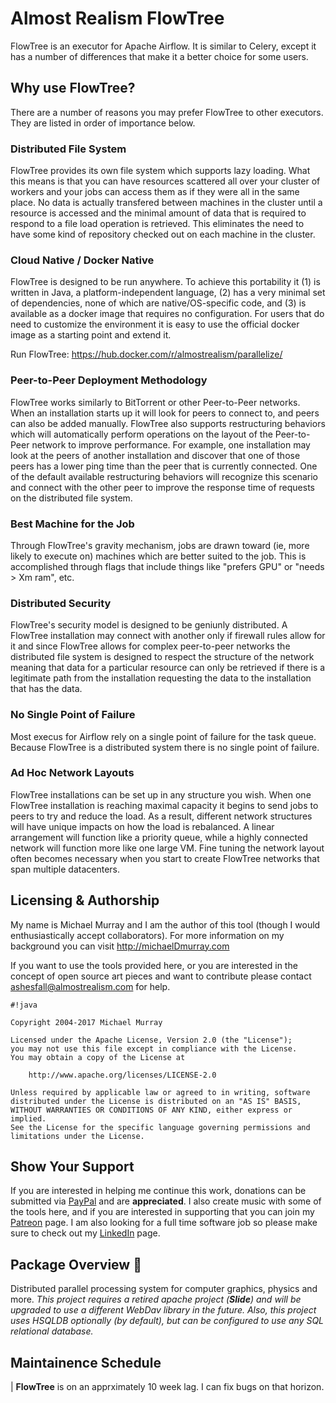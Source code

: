 # Almost Realism FlowTree #

FlowTree is an executor for Apache Airflow. It is similar to Celery, except it has a number of differences that make
it a better choice for some users.

## Why use FlowTree? ##

There are a number of reasons you may prefer FlowTree to other executors. They are listed in order of importance below.

### Distributed File System ###
FlowTree provides its own file system which supports lazy loading. What this means is that you can have resources
scattered all over your cluster of workers and your jobs can access them as if they were all in the same place.
No data is actually transfered between machines in the cluster until a resource is accessed and the minimal amount
of data that is required to respond to a file load operation is retrieved. This eliminates the need to have some
kind of repository checked out on each machine in the cluster.
### Cloud Native / Docker Native ###
FlowTree is designed to be run anywhere. To achieve this portability it (1) is written in Java, a platform-independent
language, (2) has a very minimal set of dependencies, none of which are native/OS-specific code, and (3) is available
as a docker image that requires no configuration. For users that do need to customize the environment it is easy to use
the official docker image as a starting point and extend it.

Run FlowTree: https://hub.docker.com/r/almostrealism/parallelize/
### Peer-to-Peer Deployment Methodology ###
FlowTree works similarly to BitTorrent or other Peer-to-Peer networks. When an installation starts up it will look for
peers to connect to, and peers can also be added manually. FlowTree also supports restructuring behaviors which will
automatically perform operations on the layout of the Peer-to-Peer network to improve performance. For example, one
installation may look at the peers of another installation and discover that one of those peers has a lower ping time
than the peer that is currently connected. One of the default available restructuring behaviors will recognize this
scenario and connect with the other peer to improve the response time of requests on the distributed file system.
### Best Machine for the Job ###
Through FlowTree's gravity mechanism, jobs are drawn toward (ie, more likely to execute on) machines which are better
suited to the job. This is accomplished through flags that include things like "prefers GPU" or "needs > Xm ram", etc.
### Distributed Security ###
FlowTree's security model is designed to be geniunly distributed. A FlowTree installation may connect with another only
if firewall rules allow for it and since FlowTree allows for complex peer-to-peer networks the distributed file system
is designed to respect the structure of the network meaning that data for a particular resource can only be retrieved if
there is a legitimate path from the installation requesting the data to the installation that has the data.
### No Single Point of Failure ###
Most execus for Airflow rely on a single point of failure for the task queue. Because FlowTree is a distributed system
there is no single point of failure.
### Ad Hoc Network Layouts ###
FlowTree installations can be set up in any structure you wish. When one FlowTree installation is reaching maximal capacity
it begins to send jobs to peers to try and reduce the load. As a result, different network structures will have unique impacts
on how the load is rebalanced. A linear arrangement will function like a priority queue, while a highly connected network will
function more like one large VM. Fine tuning the network layout often becomes necessary when you start to create FlowTree
networks that span multiple datacenters.

## Licensing & Authorship ##
My name is Michael Murray and I am the author of this tool (though I would enthusiastically
accept collaborators). For more information on my background you can visit http://michaelDmurray.com

If you want to use the tools provided here, or you are interested in the concept of open source
art pieces and want to contribute please contact ashesfall@almostrealism.com for help.

```
#!java

Copyright 2004-2017 Michael Murray

Licensed under the Apache License, Version 2.0 (the "License");
you may not use this file except in compliance with the License.
You may obtain a copy of the License at

    http://www.apache.org/licenses/LICENSE-2.0

Unless required by applicable law or agreed to in writing, software
distributed under the License is distributed on an "AS IS" BASIS,
WITHOUT WARRANTIES OR CONDITIONS OF ANY KIND, either express or implied.
See the License for the specific language governing permissions and
limitations under the License.
```

## Show Your Support ##

If you are interested in helping me continue this work, donations can be submitted via [PayPal](https://paypal.me/discomike) and are **appreciated**. I also create music with some of the tools here, and if you are interested in supporting that you can join my [Patreon](https://www.patreon.com/user?u=3646756) page. I am also looking for a full time software job so please make sure to check out my [LinkedIn](https://www.linkedin.com/in/ashesfall) page.

## Package Overview 🔶 ##
Distributed parallel processing system for computer graphics, physics and more. *This project requires a retired apache project (**Slide**) and will be upgraded to use a different WebDav library in the future. Also, this project uses HSQLDB optionally (by default), but can be configured to use any SQL relational database.*

## Maintainence Schedule ##
| **FlowTree** is on an apprximately 10 week lag. I can fix bugs on that horizon.